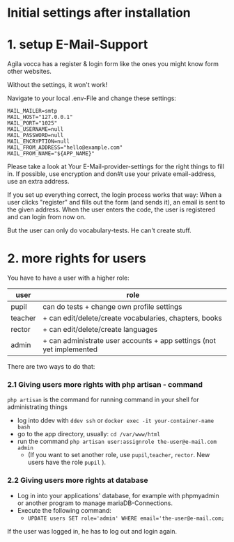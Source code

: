 # Initial settings after installation

# 1. setup E-Mail-Support

Agila vocca has a register & login form like the ones you might know form other websites.

Without the settings, it won't work!

Navigate to your local .env-File and change these settings:

```dotenv
MAIL_MAILER=smtp
MAIL_HOST="127.0.0.1"
MAIL_PORT="1025"
MAIL_USERNAME=null
MAIL_PASSWORD=null
MAIL_ENCRYPTION=null
MAIL_FROM_ADDRESS="hello@example.com"
MAIL_FROM_NAME="${APP_NAME}"
```
Please take a look at Your E-Mail-provider-settings for the right things to fill in. 
If possible, use encryption and don#t use your private email-address, use an extra address.

If you set up everything correct, the login process works that way:
When a user clicks "register" and fills out the form (and sends it), an email is sent to the given address.
When the user enters the code, the user is registered and can login from now on.

But the user can only do vocabulary-tests. He can't create stuff.

# 2. more rights for users
You have to have a user with a higher role:

| user    | role                                                                 |
|---------|----------------------------------------------------------------------|
| pupil   | can do tests + change own profile settings                           |
| teacher | + can edit/delete/create vocabularies, chapters, books               |
| rector  | + can edit/delete/create languages                                   |
| admin   | + can administrate user accounts + app settings (not yet implemented |

There are two ways to do that:

### 2.1 Giving users more rights with php artisan - command
`php artisan` is the command for running command in your shell for administrating things 
- log into ddev with `ddev ssh`  or `docker exec -it your-container-name bash`
- go to the app directory, usually: `cd /var/www/html`
- run the command `php artisan user:assignrole the-user@e-mail.com admin` 
  - (If you want to set another role, use `pupil`,`teacher`, `rector`. New users have the role `pupil` ).

### 2.2 Giving users more rights at database
- Log in into your applications' database, for example with phpmyadmin or another program to manage mariaDB-Connections.
- Execute the following command: 
  - `UPDATE users SET role='admin' WHERE email='the-user@e-mail.com;`


If the user was logged in, he has to log out and login again.
